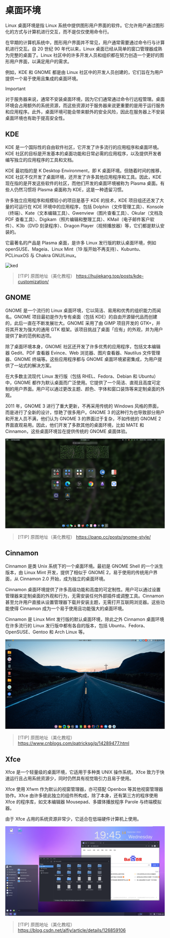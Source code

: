# 桌面环境

Linux 桌面环境是指 Linux 系统中提供图形用户界面的软件。它允许用户通过图形化的方式与计算机进行交互，而不是仅仅使用命令行。

在早期的计算机系统中，图形用户界面并不常见，用户通常需要通过命令行与计算机进行交互。自 20 世纪 90 年代以来，Linux 桌面已经从简单的窗口管理器成熟为完整的桌面了。Linux 社区中的许多开发人员和组织都在努力创造一个更好的图形用户界面，以满足用户的需求。

例如，KDE 和 GNOME 都是由 Linux 社区中的开发人员创建的，它们旨在为用户提供一个易于使用且集成的桌面环境。

> [!IMPORTANT]
> 对于服务器来说，通常不安装桌面环境，因为它们通常通过命令行远程管理。桌面环境会占用额外的系统资源，而这些资源对于服务器来说更重要的是用于运行服务和应用程序。此外，桌面环境可能会带来额外的安全风险，因此在服务器上不安装桌面环境也有助于提高安全性。

## KDE

KDE 是一个国际性的自由软件社区，它开发了许多流行的应用程序和桌面环境。KDE 社区的目标是开发基本的桌面功能和日常必需的应用程序，以及提供开发者编写独立的应用程序的工具和文档。

KDE 最初指的是 K Desktop Environment，即 K 桌面环境。但随着时间的推移，KDE 社区不仅开发了桌面环境，还开发了许多其他应用程序和工具。因此，KDE 现在指的是开发这些软件的社区，而他们开发的桌面环境被称为 Plasma 桌面。有些人仍然习惯将 Plasma 桌面称为 KDE，这是一种遗留习惯。

许多独立应用程序和规模较小的项目是基于 KDE 的技术，KDE 项目组还还发了大量的可运行在 KDE 环境中的应用程序，包括 Dolphin（文件管理工具）、Konsole（终端）、Kate（文本编辑工具）、Gwenview（图片查看工具）、Okular（文档及 PDF 查看工具）、Digikam（照片编辑和整理工具）、KMail（电子邮件客户软件）、K3b（DVD 刻录程序）、Dragon Player（视频播放器）等，它们都是默认安装的。

它最著名的产品是 Plasma 桌面，是许多 Linux 发行版的默认桌面环境，例如 openSUSE、Mageia、Linux Mint（19 版开始不再支持）、Kubuntu、PCLinuxOS 与 Chakra GNU/Linux。

![ked](./images/02.png)

> [!TIP] 原图地址（美化教程）
> <https://hujiekang.top/posts/kde-customization/>

## GNOME

GNOME 是一个流行的 Linux 桌面环境，它以简洁、易用和优秀的组织能力而闻名。GNOME 项目最初是作为专有桌面（包括 KDE）的自由开源替代品而创建的，此后一直在不断发展壮大。GNOME 采用了由 GIMP 项目开发的 GTK+，并将其开发为强大的通用 GTK 框架。该项目挑战了桌面「应有」的外观，并为用户提供了新的范例和选项。

除了桌面环境本身，GNOME 社区还开发了许多优秀的应用程序，包括文本编辑器 Gedit、PDF 查看器 Evince、Web 浏览器、图片查看器、Nautilus 文件管理器、GNOME 终端等。这些应用程序都与 GNOME 桌面环境紧密集成，为用户提供了一站式的解决方案。

在大多数主流现代 Linux 发行版（包括 RHEL、Fedora、Debian 和 Ubuntu）中，GNOME 都作为默认桌面而广泛使用。它提供了一个简洁、直观且高度可定制的用户界面。用户可以通过更改主题、颜色、字体和窗口装饰等来定制桌面的外观。

2011 年，GNOME 3 进行了重大更新，不再采用传统的 Windows 风格的界面，而是进行了全新的设计，惊艳了很多用户。GNOME 3 的这种行为也导致部分用户和开发人员不满，他们认为 GNOME 3 的界面过于复杂，不如传统的 GNOME 2 界面直观易用。因此，他们开发了多款其他的桌面环境，比如 MATE 和 Cinnamon，这些桌面环境旨在提供传统的 GNOME 桌面体验。

![GNOME](./images/03.png)

> [!TIP] 原图地址（美化教程）
> <https://panp.cc/posts/gnome-style/>

## Cinnamon

Cinnamon 是类 Unix 系统下的一个桌面环境。最初是 GNOME Shell 的一个派生版本，由 Linux Mint 开发，提供了相似于 GNOME 2，易于使用的传统用户界面，从 Cinnamon 2.0 开始，成为独立的桌面环境。

Cinnamon 桌面环境提供了许多高级功能和高度的可定制性。用户可以通过设置管理器来定制桌面的外观和行为，无需安装任何外部插件或调整工具。Cinnamon 甚至允许用户直接从设置管理器下载并安装主题，无需打开互联网浏览器。这些功能使得 Cinnamon 成为一个易于使用且功能强大的桌面环境。

Cinnamon 是 Linux Mint 发行版的默认桌面环境，除此之外 Cinnamon 桌面环境在许多流行的 Linux 发行版中都有各自的版本，包括 Ubuntu、Fedora、OpenSUSE、Gentoo 和 Arch Linux 等。

![Cinnamon](./images/04.png)

> [!TIP] 原图地址（美化教程）
> <https://www.cnblogs.com/patricksg/p/14289477.html>

## Xfce

Xfce 是一个轻量级的桌面环境，它适用于多种类 UNIX 操作系统。Xfce 致力于快速运行且占用系统资源少，同时仍然具有视觉吸引力且易于使用。

Xfce 使用 Xfwm 作为默认的视窗管理器，亦可搭配 Openbox 等其他视窗管理器协作。Xfce 由许多彼此独立的组件所构成，除了本身，还有第三方的程序使用 Xfce 的程序库，如文本编辑器 Mousepad、多媒体播放程序 Parole 与终端模拟器。

由于 Xfce 占用的系统资源非常少，它适合在低端硬件计算机上使用。

![Xfce](./images/05.png)

> [!TIP] 原图地址（美化教程）
> <https://blog.csdn.net/alfiy/article/details/126859106>
